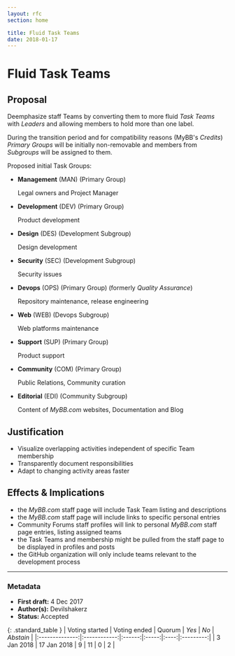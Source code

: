 ```yaml
---
layout: rfc
section: home

title: Fluid Task Teams
date: 2018-01-17
---
```


# Fluid Task Teams

##  Proposal
Deemphasize staff Teams by converting them to more fluid *Task Teams* with *Leaders* and allowing members to hold more than one label.

During the transition period and for compatibility reasons (MyBB's *Credits*) *Primary Groups*  will be initially non-removable and members from _Subgroups_ will be assigned to them.

Proposed initial Task Groups:

- **Management** (MAN) (Primary Group)

  Legal owners and Project Manager

- **Development** (DEV) (Primary Group)

  Product development

- **Design** (DES) (Development Subgroup)

  Design development

- **Security** (SEC) (Development Subgroup)

  Security issues

- **Devops** (OPS) (Primary Group) (formerly *Quality Assurance*)

  Repository maintenance, release engineering

- **Web** (WEB) (Devops Subgroup)

  Web platforms maintenance

- **Support** (SUP) (Primary Group)

  Product support

- **Community** (COM) (Primary Group)

  Public Relations, Community curation

- **Editorial** (EDI) (Community Subgroup)

  Content of *MyBB.com* websites, Documentation and Blog


## Justification
- Visualize overlapping activities independent of specific Team membership
- Transparently document responsibilities
- Adapt to changing activity areas faster

## Effects & Implications

- the *MyBB.com* staff page will include Task Team listing and descriptions
- the *MyBB.com* staff page will include links to specific personal entries
- Community Forums staff profiles will link to personal *MyBB.com* staff page entries, listing assigned teams
- the Task Teams and membership might be pulled from the staff page to be displayed in profiles and posts
- the GitHub organization will only include teams relevant to the development process

---
### Metadata
* **First draft:** 4 Dec 2017
* **Author(s):** Devilshakerz
* **Status:** Accepted

{: .standard_table }
| Voting started | Voting ended | Quorum | _Yes_ | _No_ | _Abstain_ |
|:--------------:|:------------:|:------:|:-----:|:----:|:---------:|
| 3 Jan 2018     | 17 Jan 2018  | 9      | 11    | 0    | 2         |
